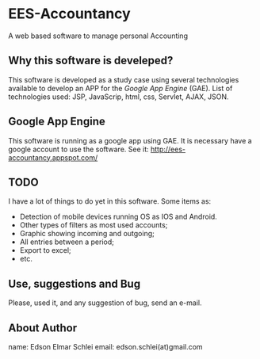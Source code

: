 EES-Accountancy
===============

A web based software to manage personal Accounting

Why this software is develeped?
--------------------------------------------------
This software is developed as a study case using several technologies available to develop an APP for the _Google App Engine_ (GAE).
List of technologies used: JSP, JavaScrip, html, css, Servlet, AJAX, JSON.

Google App Engine
--------------------------------------------------
This software is running as a google app using GAE.
It is necessary have a google account to use the software.
See it: http://ees-accountancy.appspot.com/

TODO
--------------------------------------------------
I have a lot of things to do yet in this software.
Some items as:
* Detection of mobile devices running OS as IOS and Android.
* Other types of filters as most used accounts;
* Graphic showing incoming and outgoing;
* All entries between a period;
* Export to excel;
* etc.

Use, suggestions and Bug
--------------------------------------------------
Please, used it, and any suggestion of bug, send an e-mail.

About Author
---------------
name: Edson Elmar Schlei
email: edson.schlei(at)gmail.com

